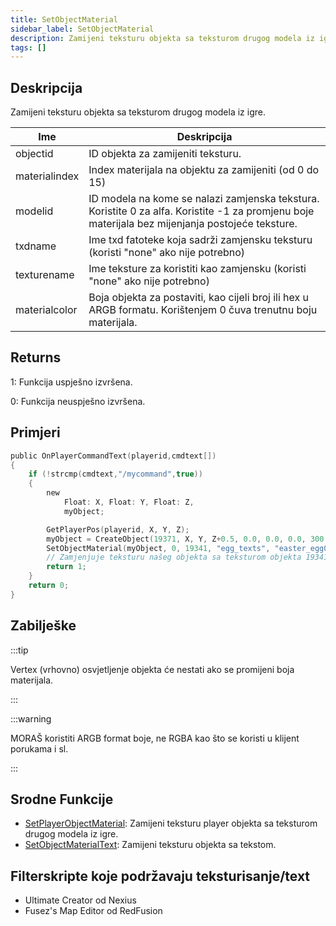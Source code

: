 ```yaml
---
title: SetObjectMaterial
sidebar_label: SetObjectMaterial
description: Zamijeni teksturu objekta sa teksturom drugog modela iz igre.
tags: []
---
```


## Deskripcija

Zamijeni teksturu objekta sa teksturom drugog modela iz igre.

| Ime           | Deskripcija                                                                                                                                      |
| ------------- | ------------------------------------------------------------------------------------------------------------------------------------------------ |
| objectid      | ID objekta za zamijeniti teksturu.                                                                                                               |
| materialindex | Index materijala na objektu za zamijeniti (od 0 do 15)                                                                                           |
| modelid       | ID modela na kome se nalazi zamjenska tekstura. Koristite 0 za alfa. Koristite -1 za promjenu boje materijala bez mijenjanja postojeće teksture. |
| txdname       | Ime txd fatoteke koja sadrži zamjensku teksturu (koristi "none" ako nije potrebno)                                                               |
| texturename   | Ime teksture za koristiti kao zamjensku (koristi "none" ako nije potrebno)                                                                       |
| materialcolor | Boja objekta za postaviti, kao cijeli broj ili hex u ARGB formatu. Korištenjem 0 čuva trenutnu boju materijala.                                  |

## Returns

1: Funkcija uspješno izvršena.

0: Funkcija neuspješno izvršena.

## Primjeri

```c
public OnPlayerCommandText(playerid,cmdtext[])
{
    if (!strcmp(cmdtext,"/mycommand",true))
    {
        new
            Float: X, Float: Y, Float: Z,
            myObject;

        GetPlayerPos(playerid, X, Y, Z);
        myObject = CreateObject(19371, X, Y, Z+0.5, 0.0, 0.0, 0.0, 300.0);
        SetObjectMaterial(myObject, 0, 19341, "egg_texts", "easter_egg01", 0xFFFFFFFF);
        // Zamjenjuje teksturu našeg objekta sa teksturom objekta 19341
        return 1;
    }
    return 0;
}
```

## Zabilješke

:::tip

Vertex (vrhovno) osvjetljenje objekta će nestati ako se promijeni boja materijala.

:::

:::warning

MORAŠ koristiti ARGB format boje, ne RGBA kao što se koristi u klijent porukama i sl.

:::

## Srodne Funkcije

- [SetPlayerObjectMaterial](SetPlayerObjectMaterial): Zamijeni teksturu player objekta sa teksturom drugog modela iz igre.
- [SetObjectMaterialText](SetObjectMaterialText): Zamijeni teksturu objekta sa tekstom.

## Filterskripte koje podržavaju teksturisanje/text

- Ultimate Creator od Nexius
- Fusez's Map Editor od RedFusion
